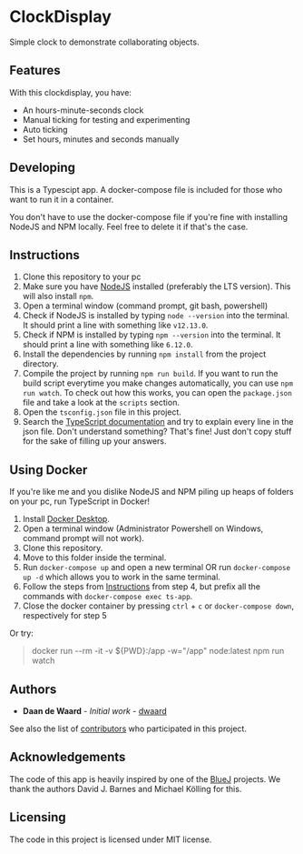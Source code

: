 # ClockDisplay
Simple clock to demonstrate collaborating objects.

## Features

With this clockdisplay, you have:
* An hours-minute-seconds clock
* Manual ticking for testing and experimenting
* Auto ticking
* Set hours, minutes and seconds manually

## Developing

This is a Typescipt app. A docker-compose file is included for those who want 
to run it in a container.

You don't have to use the docker-compose file if you're fine with installing 
NodeJS and NPM locally. Feel free to delete it if that's the case.

## Instructions

1. Clone this repository to your pc
2. Make sure you have [NodeJS](https://nodejs.org/en/download/) installed 
(preferably the LTS version). This will also install `npm`.
3. Open a terminal window (command prompt, git bash, powershell)
4. Check if NodeJS is installed by typing `node --version` into the terminal. 
It should print a line with something like `v12.13.0`.
5. Check if NPM is installed by typing  `npm --version` into the terminal. It 
should print a line with something like `6.12.0`.
6. Install the dependencies by running `npm install` from the project directory.
7. Compile the project by running `npm run build`. If you want to run the build 
script everytime you make changes automatically, you can use `npm run watch`. 
To check out how this works, you can open the `package.json` file and take a 
look at the `scripts` section.
8. Open the `tsconfig.json` file in this project.
9. Search the [TypeScript documentation](https://www.typescriptlang.org/docs/home.html) 
and try to explain every line in the json file. Don't understand something? 
That's fine! Just don't copy stuff for the sake of filling up your answers.


## Using Docker 

If you're like me and you dislike NodeJS and NPM piling up heaps of folders on 
your pc, run TypeScript in Docker!

1. Install [Docker Desktop](https://www.docker.com/products/docker-desktop).
2. Open a terminal window (Administrator Powershell on Windows, command prompt 
will not work).
3. Clone this repository.
4. Move to this folder inside the terminal.
5. Run `docker-compose up` and open a new terminal OR run `docker-compose up -d` 
which allows you to work in the same terminal.
6. Follow the steps from [Instructions](#instructions) from step 4, but prefix 
all the commands with `docker-compose exec ts-app`.
7. Close the docker container by pressing `ctrl` + `c` or `docker-compose down`, 
respectively for step 5

Or try:
> docker run --rm -it -v ${PWD}:/app -w="/app" node:latest npm run watch

## Authors

* **Daan de Waard** - *Initial work* - [dwaard](https://github.com/dwaard)

See also the list of [contributors](url-to-project-contributors-page) who 
participated in this project.

## Acknowledgements

The code of this app is heavily inspired by one of the [BlueJ](https://bluej.org/) 
projects. We thank the authors David J. Barnes and Michael Kölling for this.    


## Licensing

The code in this project is licensed under MIT license.
